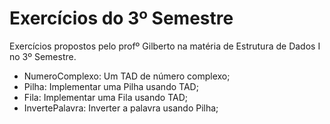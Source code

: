 # Exercícios do 3º Semestre

Exercícios propostos pelo profº Gilberto na matéria de Estrutura de Dados I no 3º Semestre.

* NumeroComplexo: Um TAD de número complexo;
* Pilha: Implementar uma Pilha usando TAD;
* Fila: Implementar uma Fila usando TAD;
* InvertePalavra: Inverter a palavra usando Pilha;